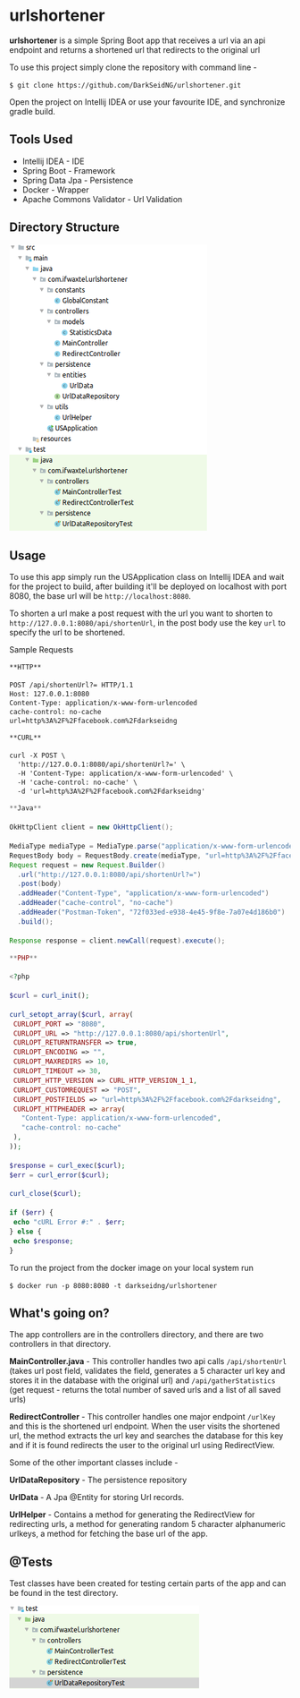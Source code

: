# urlshortener
**urlshortener** is a simple Spring Boot app that receives a url via an api endpoint and 
returns a shortened url that redirects to the original url

To use this project simply clone the repository with command line - 

`$ git clone https://github.com/DarkSeidNG/urlshortener.git` 

Open the project on Intellij IDEA or use your favourite IDE, and synchronize gradle build.

**Tools Used**
- 
- Intellij IDEA - IDE
- Spring Boot - Framework
- Spring Data Jpa - Persistence
- Docker - Wrapper
- Apache Commons Validator - Url Validation

Directory Structure
-

![Alt text](/structure.png?raw=true "Directory Structure")

Usage
-
To use this app simply run the USApplication class on Intellij IDEA and wait for the project to build, 
after building it'll be deployed on localhost with port 8080, the base url will be `http://localhost:8080`.

To shorten a url make a post request with the url you want to shorten
to `http://127.0.0.1:8080/api/shortenUrl`, in the post body use the key `url` to specify the url to be shortened.

Sample Requests 

```http request
**HTTP**

POST /api/shortenUrl?= HTTP/1.1
Host: 127.0.0.1:8080
Content-Type: application/x-www-form-urlencoded
cache-control: no-cache
url=http%3A%2F%2Ffacebook.com%2Fdarkseidng
```

```curl
**CURL**

curl -X POST \
  'http://127.0.0.1:8080/api/shortenUrl?=' \
  -H 'Content-Type: application/x-www-form-urlencoded' \
  -H 'cache-control: no-cache' \
  -d 'url=http%3A%2F%2Ffacebook.com%2Fdarkseidng'
```

```java
**Java**

OkHttpClient client = new OkHttpClient();

MediaType mediaType = MediaType.parse("application/x-www-form-urlencoded");
RequestBody body = RequestBody.create(mediaType, "url=http%3A%2F%2Ffacebook.com%2Fdarkseidng&undefined=");
Request request = new Request.Builder()
  .url("http://127.0.0.1:8080/api/shortenUrl?=")
  .post(body)
  .addHeader("Content-Type", "application/x-www-form-urlencoded")
  .addHeader("cache-control", "no-cache")
  .addHeader("Postman-Token", "72f033ed-e938-4e45-9f8e-7a07e4d186b0")
  .build();

Response response = client.newCall(request).execute();
```
 
 
 ```php
 **PHP**
 
<?php

$curl = curl_init();

curl_setopt_array($curl, array(
  CURLOPT_PORT => "8080",
  CURLOPT_URL => "http://127.0.0.1:8080/api/shortenUrl",
  CURLOPT_RETURNTRANSFER => true,
  CURLOPT_ENCODING => "",
  CURLOPT_MAXREDIRS => 10,
  CURLOPT_TIMEOUT => 30,
  CURLOPT_HTTP_VERSION => CURL_HTTP_VERSION_1_1,
  CURLOPT_CUSTOMREQUEST => "POST",
  CURLOPT_POSTFIELDS => "url=http%3A%2F%2Ffacebook.com%2Fdarkseidng",
  CURLOPT_HTTPHEADER => array(
    "Content-Type: application/x-www-form-urlencoded",
    "cache-control: no-cache"
  ),
));

$response = curl_exec($curl);
$err = curl_error($curl);

curl_close($curl);

if ($err) {
  echo "cURL Error #:" . $err;
} else {
  echo $response;
}
```

To run the project from the docker image on your local system run 

`$ docker run -p 8080:8080 -t darkseidng/urlshortener` 


What's going on?
-
The app controllers are in the controllers directory, 
and there are two controllers in that directory.

**MainController.java** - This controller handles two api calls
 `/api/shortenUrl` (takes url post field, validates the field, generates a 5 character url key and 
 stores it in the database with the original url) 
 and `/api/gatherStatistics` (get request - returns the total number of saved urls and a list of all saved urls)
 
 **RedirectController** - This controller handles one major endpoint `/urlKey` and this is the shortened url endpoint.
 When the user visits the shortened url, the method extracts the url key and searches the database for this key 
 and if it is found redirects the user to the original url using RedirectView.
 
 Some of the other important classes include - 
 
 **UrlDataRepository** - The persistence repository
 
 **UrlData** - A Jpa @Entity for storing Url records.
 
 **UrlHelper** - Contains a method for generating the RedirectView for redirecting urls, a method for generating
  random 5 character alphanumeric urlkeys, a method for fetching the base url of the app.
  
 @Tests
 -
 Test classes have been created for testing certain parts of the app and can be found in the test directory. 
 
 ![Alt text](/tests.png?raw=true "Directory Structure")
